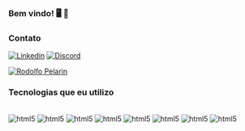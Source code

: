 ### Bem vindo! 🖥️ 🤘

### Contato

[![Linkedin](https://img.shields.io/badge/LinkedIn-0077B5?style=for-the-badge&logo=linkedin&logoColor=white)](https://www.linkedin.com/in/rodolfo-pelarin/)
[![Discord](https://img.shields.io/badge/Discord-7289DA?style=for-the-badge&logo=discord&logoColor=white)](discordapp.com/users/960626330779680838)

[![Rodolfo Pelarin](https://github-readme-stats.vercel.app/api?username=rcpelarin&count_private=true&show_icons=true&theme=merko)](https://github.com/rcpelarin/github-readme-stats)

### Tecnologias que eu utilizo

<div style="display: inline_block"><br/>
    <img alt="html5" src="https://img.shields.io/badge/Java-ED8B00?style=for-the-badge&logo=java&logoColor=white" />
    <img alt="html5" src="https://img.shields.io/badge/Kotlin-0095D5?&style=for-the-badge&logo=kotlin&logoColor=white" />
    <img alt="html5" src="https://img.shields.io/badge/Python-14354C?style=for-the-badge&logo=python&logoColor=white" />
    <img alt="html5" src="https://img.shields.io/badge/Django-092E20?style=for-the-badge&logo=django&logoColor=white"/>
    <img alt="html5" src="https://img.shields.io/badge/Node.js-43853D?style=for-the-badge&logo=node.js&logoColor=white"/>
    <img alt="html5" src="https://img.shields.io/badge/JavaScript-F7DF1E?style=for-the-badge&logo=javascript&logoColor=black" />
    <img alt="html5" src="https://img.shields.io/badge/HTML5-E34F26?style=for-the-badge&logo=html5&logoColor=white" />
    <img alt="html5" src="https://img.shields.io/badge/CSS-239120?&style=for-the-badge&logo=css3&logoColor=white" />
</div>
